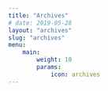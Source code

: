 ```yaml
---
title: "Archives"
# date: 2019-05-28
layout: "archives"
slug: "archives"
menu:
    main:
        weight: 10
        params:
            icon: archives
---
```

